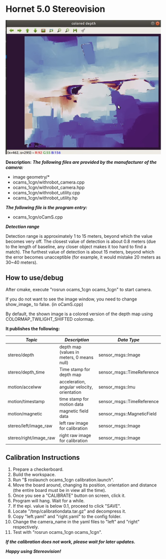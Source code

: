 # Hornet 5.0 Stereovision

![Working Stereo!](./workingStereo.png)

**Description:**
***The following files are provided by the manufacturer of the camera:***

- image geometry/*
- ocams_1cgn/withrobot_camera.cpp
- ocams_1cgn/withrobot_camera.hpp
- ocams_1cgn/withrobot_utility.cpp
- ocams_1cgn/withrobot_utility.hp

***The following file is the program entry:***

- ocams_1cgn/oCamS.cpp

***Detection range***

Detection range is approximately 1 to 15 meters, beyond which the value becomes very off.
The closest value of detection is about 0.8 meters (due to the length of baseline, any closer object makes it too hard to find a match).
The furthest value of detection is about 15 meters, beyond which the error becomes unacceptible (for example, it would mistake 20 meters as 30~40 meters).

## How to use/debug

After cmake, execute "rosrun ocams_1cgn ocams_1cgn" to start camera.

If you do not want to see the image window, you need to change show_image_ to false. (in oCamS.cpp)

By default, the shown image is a colored version of the depth map using COLORMAP_TWILIGHT_SHIFTED colormap.

**It publishes the following:**

| *Topic* | *Description* | *Data Type* |
| --------- | ----------- | ---------- |
| stereo/depth | depth map (values in meters, 0 means null) | sensor_msgs::Image |
| stereo/depth_time | Time stamp for depth map | sensor_msgs::TimeReference |
| motion/accelww | acceleration, angular velocity, orientation | sensor_msgs::Imu |
| motion/timestamp | time stamp for motion data | sensor_msgs::TimeReference |
| motion/magnetic | magnetic field data | sensor_msgs::MagneticField |
| stereo/left/image_raw | left raw image for calibration | sensor_msgs::Image |
| stereo/right/image_raw | right raw image for calibration | sensor_msgs::Image |

## Calibration Instructions

 1. Prepare a checkerboard.
 2. Build the workspace.
 3. Run "$ roslaunch ocams_1cgn calibration.launch".
 4. Move the board around, changing its position, orientation and distance (the entire board must be in view all the time).
 5. Once you see a "CALIBRATE" button on screen, click it.
 6. Program will hang. Wait for a while.
 7. If the epi. value is below 0.1, proceed to click "SAVE".
 8. Locate "/tmp/calibrationdata.tar.gz" and decompress it.
 9. Copy "left.yaml" and "right.yaml" to the config folder.
 10. Change the camera_name in the yaml files to "left" and "right" respectively.
 11. Test with "rosrun ocams_1cgn ocams_1cgn".

***If the calibration does not work, please wait for later updates.***

***Happy using Stereovision!***
